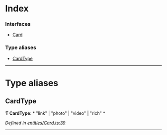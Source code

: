 

# Index

### Interfaces

* [Card](../interfaces/_entities_card_.card.md)

### Type aliases

* [CardType](_entities_card_.md#cardtype)

---

# Type aliases

<a id="cardtype"></a>

##  CardType

**Ƭ CardType**: * "link" &#124; "photo" &#124; "video" &#124; "rich"
*

*Defined in [entities/Card.ts:39](https://github.com/lagunehq/core/blob/5d4ee10/src/entities/Card.ts#L39)*

___

